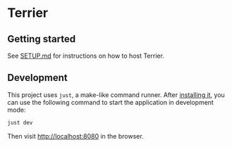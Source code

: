 # Terrier

## Getting started

See [SETUP.md](./SETUP.md) for instructions on how to host Terrier.

## Development

This project uses `just`, a make-like command runner. After [installing it](https://github.com/casey/just?tab=readme-ov-file#packages), you can use the following command to start the application in development mode:

```bash
just dev
```

Then visit [http://localhost:8080](http://localhost:8080) in the browser.
